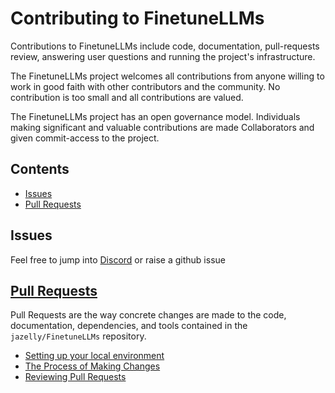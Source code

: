 # Contributing to FinetuneLLMs

Contributions to FinetuneLLMs include code, documentation, pull-requests review,
answering user questions and running the project's infrastructure.

The FinetuneLLMs project welcomes all contributions from anyone willing to work in
good faith with other contributors and the community. No contribution is too
small and all contributions are valued.

The FinetuneLLMs project has an open governance model.
Individuals making significant and valuable contributions are made
Collaborators and given commit-access to the project.

## Contents

- [Issues](#issues)
- [Pull Requests](#pull-requests)

## Issues

Feel free to jump into [Discord](https://discord.gg/kghtMX7v) or raise a github issue

## [Pull Requests](./doc/contributing/pull-requests.md)

Pull Requests are the way concrete changes are made to the code, documentation,
dependencies, and tools contained in the `jazelly/FinetuneLLMs` repository.

- [Setting up your local environment](./doc/contributing/pull-requests.md#setting-up-your-local-environment)
- [The Process of Making Changes](./doc/contributing/pull-requests.md#the-process-of-making-changes)
- [Reviewing Pull Requests](./doc/contributing/pull-requests.md#reviewing-pull-requests)
